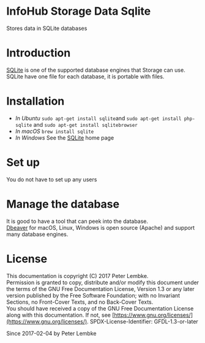 # InfoHub Storage Data Sqlite

Stores data in SQLite databases

# Introduction

<a href="https://sqlite.org/" target="_blank">SQLite</a> is one of the supported database engines that Storage can
use.  
SQLite have one file for each database, it is portable with files.

# Installation

* _In Ubuntu_ `sudo apt-get install sqlite`and `sudo apt-get install php-sqlite`
  and `sudo apt-get install sqlitebrowser`
* _In macOS_ `brew install sqlite`
* _In Windows_ See the [SQLite](http://sqlite.org) home page

# Set up

You do not have to set up any users

# Manage the database

It is good to have a tool that can peek into the database.  
[Dbeaver](https://dbeaver.jkiss.org/) for macOS, Linux, Windows is open source (Apache) and support many database
engines.

# License

This documentation is copyright (C) 2017 Peter Lembke.  
Permission is granted to copy, distribute and/or modify this document under the terms of the GNU Free Documentation
License, Version 1.3 or any later version published by the Free Software Foundation; with no Invariant Sections, no
Front-Cover Texts, and no Back-Cover Texts.  
You should have received a copy of the GNU Free Documentation License along with this documentation. If not,
see [https://www.gnu.org/licenses/](https://www.gnu.org/licenses/). SPDX-License-Identifier: GFDL-1.3-or-later

Since 2017-02-04 by Peter Lembke  
